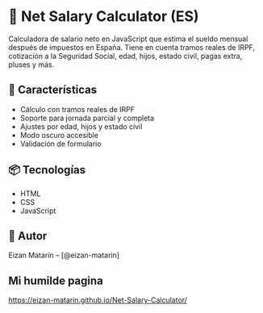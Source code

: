 # 🧮 Net Salary Calculator (ES)

Calculadora de salario neto en JavaScript que estima el sueldo mensual después de impuestos en España. Tiene en cuenta tramos reales de IRPF, cotización a la Seguridad Social, edad, hijos, estado civil, pagas extra, pluses y más.

## 🚀 Características
- Cálculo con tramos reales de IRPF
- Soporte para jornada parcial y completa
- Ajustes por edad, hijos y estado civil
- Modo oscuro accesible
- Validación de formulario

## 📦 Tecnologías
- HTML
- CSS
- JavaScript

## 🧠 Autor
Eizan Matarín – [@eizan-matarin]

## Mi humilde pagina
https://eizan-matarin.github.io/Net-Salary-Calculator/
